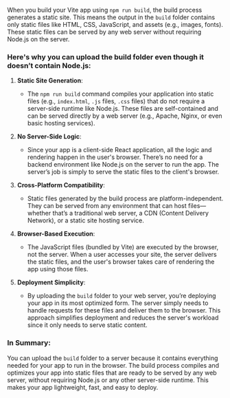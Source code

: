 When you build your Vite app using `npm run build`, the build process generates a static site. This means the output in the `build` folder contains only static files like HTML, CSS, JavaScript, and assets (e.g., images, fonts). These static files can be served by any web server without requiring Node.js on the server.

### Here's why you can upload the build folder even though it doesn’t contain Node.js:

1. **Static Site Generation**: 
   - The `npm run build` command compiles your application into static files (e.g., `index.html`, `.js` files, `.css` files) that do not require a server-side runtime like Node.js. These files are self-contained and can be served directly by a web server (e.g., Apache, Nginx, or even basic hosting services).

2. **No Server-Side Logic**:
   - Since your app is a client-side React application, all the logic and rendering happen in the user's browser. There’s no need for a backend environment like Node.js on the server to run the app. The server’s job is simply to serve the static files to the client's browser.

3. **Cross-Platform Compatibility**:
   - Static files generated by the build process are platform-independent. They can be served from any environment that can host files—whether that’s a traditional web server, a CDN (Content Delivery Network), or a static site hosting service.

4. **Browser-Based Execution**:
   - The JavaScript files (bundled by Vite) are executed by the browser, not the server. When a user accesses your site, the server delivers the static files, and the user's browser takes care of rendering the app using those files.

5. **Deployment Simplicity**:
   - By uploading the `build` folder to your web server, you’re deploying your app in its most optimized form. The server simply needs to handle requests for these files and deliver them to the browser. This approach simplifies deployment and reduces the server's workload since it only needs to serve static content.

### In Summary:

You can upload the `build` folder to a server because it contains everything needed for your app to run in the browser. The build process compiles and optimizes your app into static files that are ready to be served by any web server, without requiring Node.js or any other server-side runtime. This makes your app lightweight, fast, and easy to deploy.

